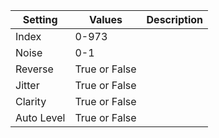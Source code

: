 |Setting|Values|Description|
|-------|------|-----------|
|Index|0-973||
|Noise|0-1||
|Reverse|True or False||
|Jitter|True or False||
|Clarity|True or False||
|Auto Level|True or False||
